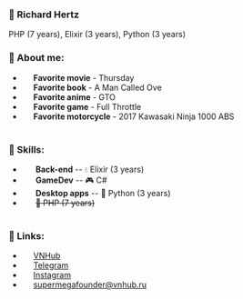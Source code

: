 ### 🐶 Richard Hertz
PHP (7 years), Elixir (3 years), Python (3 years)
### 💪 About me:
+ &nbsp;&nbsp;&nbsp;&nbsp;&nbsp;**Favorite movie** - Thursday
+ &nbsp;&nbsp;&nbsp;&nbsp;&nbsp;**Favorite book** - A Man Called Ove
+ &nbsp;&nbsp;&nbsp;&nbsp;&nbsp;**Favorite anime** - GTO
+ &nbsp;&nbsp;&nbsp;&nbsp;&nbsp;**Favorite game** - Full Throttle
+ &nbsp;&nbsp;&nbsp;&nbsp;&nbsp;**Favorite motorcycle** - 2017 Kawasaki Ninja 1000 ABS<br/><br/>

### 👔 Skills:
+ &nbsp;&nbsp;&nbsp;&nbsp;&nbsp; **Back-end** -- 💧 Elixir (3 years)
+ &nbsp;&nbsp;&nbsp;&nbsp;&nbsp; **GameDev** -- 🎮 C#
+ &nbsp;&nbsp;&nbsp;&nbsp;&nbsp; **Desktop apps** -- 🐍 Python (3 years)
+ &nbsp;&nbsp;&nbsp;&nbsp;&nbsp; ~~💩 PHP (7 years)~~
<br/><br/>

### 🔗 Links:
+ &nbsp;&nbsp;&nbsp;&nbsp;&nbsp;[VNHub](https://vnhub.ru/ "VNHub")
+ &nbsp;&nbsp;&nbsp;&nbsp;&nbsp;[Telegram](https://www.t.me/hertzdude/ "Telegram channel")
+ &nbsp;&nbsp;&nbsp;&nbsp;&nbsp;[Instagram](https://www.instagram.com/hertzdude/ "Instagram")
+ &nbsp;&nbsp;&nbsp;&nbsp;&nbsp;supermegafounder@vnhub.ru<br/><br/>
